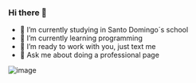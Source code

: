 ### Hi there 👋

- 🔭 I’m currently studying in Santo Domingo´s school
- 🌱 I’m currently learning programming
- 🤔 I’m ready to work with you, just text me
- 💬 Ask me about doing a professional page


![image](https://github.com/frantula/frantula/assets/140739491/fec7f546-2a42-4149-b72a-5a6c5fc01a9f)
